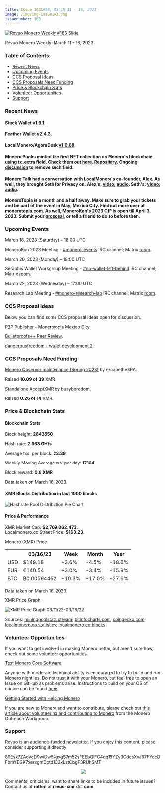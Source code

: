 ```yaml
---
title: Issue 163&#58; March 11 - 16, 2023
image: /img/img-issue163.png
issuenumber: 163
---
```

[<img src="/img/img-issue163.png" alt="Revuo Monero Weekly #163 Slide" class="img-lead">](/issue-163.html)

<p class="text-lead">Revuo Monero Weekly: March 11 - 16, 2023</p>
<!--more-->

<h3>Table of Contents:</h3>
<ul class="contents">
    <li><a href="#news">Recent News</a></li>
    <li><a href="#events">Upcoming Events</a></li>
    <li><a href="#ideas">CCS Proposal Ideas</a></li>
    <li><a href="#proposals">CCS Proposals Need Funding</a></li>
    <li><a href="#stats">Price & Blockchain Stats</a></li>
    <li><a href="#volunteer">Volunteer Opportunities</a></li>
    <li><a href="#support">Support</a></li>
</ul>

<h3 id="news">Recent News</h3>

<div class="newsbyte">
    <h4>Stack Wallet <a href="https://github.com/cypherstack/stack_wallet/releases/tag/build_143" target="_blank">v1.6.1</a>.</h4>
</div>
    
<div class="newsbyte">
    <h4>Feather Wallet <a href="https://featherwallet.org/download/" target="_blank">v2.4.3</a>.</h4>
</div>

<div class="newsbyte">
    <h4>LocalMonero/AgoraDesk <a href="https://github.com/AgoraDesk-LocalMonero/agoradesk-app-foss/releases/tag/v1.0.68" target="_blank">v1.0.68</a>.</h4>
</div>

<div class="newsbyte">
    <h4>Monero Punks minted the first NFT collection on Monero's blockchain using tx_extra field. Check them out <a href="https://mordinals.org/" target="_blank">here</a>. <a href="https://github.com/mooonero/mordinals" target="_blank">Repository</a>. Ongoing <a href="https://github.com/monero-project/monero/issues/6668/" target="_blank">discussion</a> to remove such field.</h4>
</div>

<div class="newsbyte">
    <h4>Monero Talk had a conversation with LocalMonero's co-founder, Alex. As well, they brought Seth for Privacy on. Alex's: <a href="https://piped.adminforge.de/watch?v=b8doqAedR6A" target="_blank">video</a>; <a href="https://www.monerotalk.live/why-localbitcoins-shutdown-and-how-to-use-localmonero-with-its-co-founder-alex" target="_blank">audio</a>. Seth's: <a href="https://piped.adminforge.de/watch?v=0SSzx93vAjI" target="_blank">video</a>; <a href="https://www.monerotalk.live/is-monero-traceable-with-sethforprivacy" target="_blank">audio</a>.</h4>
</div>

<div class="newsbyte">
    <h4>MoneroTopia is a month and a half away. Make sure to grab your tickets and be part of the event in May, Mexico City. Find out more over at <a href="https://monerotopia.com/" target="_blank">monerotopia.com</a>. As well, MoneroKon's 2023 CfP is open till April 3, 2023. Submit your <a href="https://cfp.monerokon.com/2023/cfp" target="_blank">proposal</a>, or tell a friend to do so before then.</h4>
</div>

<h3 id="events">Upcoming Events</h3>

<div class="event">
    <p class="date" markdown="1">March 18, 2023 (Saturday) – 18:00 UTC</p>
    <p markdown="1">MoneroKon 2023 Meeting - <a href="irc://irc.libera.chat/#monero-events" target="_blank">#monero-events</a> IRC channel; Matrix <a href="https://matrix.to/#/#monero-events:monero.social" target="_blank">room</a>.</p>
</div>

<div class="event">
    <p class="date" markdown="1">March 20, 2023 (Monday) – 18:00 UTC</p>
    <p markdown="1">Seraphis Wallet Workgroup Meeting - <a href="irc://irc.libera.chat/#no-wallet-left-behind" target="_blank">#no-wallet-left-behind</a> IRC channel; Matrix <a href="https://matrix.to/#/#no-wallet-left-behind:monero.social" target="_blank">room</a>.</p>
</div>

<div class="event">
    <p class="date" markdown="1">March 22, 2023 (Wednesday) – 17:00 UTC</p>
    <p markdown="1">Research Lab Meeting - <a href="irc://irc.libera.chat/#monero-research-lab" target="_blank">#monero-research-lab</a> IRC channel; Matrix <a href="https://matrix.to/#/#monero-research-lab:monero.social" target="_blank">room</a>.</p>
</div>

<h3 id="ideas">CCS Proposal Ideas</h3>

<p>Below you can find some CCS proposal ideas open for discussion.</p>

<div class="proposal">
<p><a href="https://repo.getmonero.org/monero-project/ccs-proposals/-/merge_requests/380" target="_blank">P2P Publisher - Monerotopia Mexico City</a>.</p>
</div>

<div class="proposal">
<p><a href="https://repo.getmonero.org/monero-project/ccs-proposals/-/merge_requests/358" target="_blank">Bulletproofs++ Peer Review</a>.</p>
</div>

<div class="proposal">
<p><a href="https://repo.getmonero.org/monero-project/ccs-proposals/-/merge_requests/377" target="_blank">dangerousfreedom - wallet development 2</a>.</p>
</div>

<h3 id="proposals">CCS Proposals Need Funding</h3>

<div class="proposal">
    <p><a href="https://ccs.getmonero.org/proposals/escapethe3ra-monero-observer-maintenance-spring-2023.html" target="_blank">Monero Observer maintenance (Spring 2023)</a> by escapethe3RA.</p>
    <p>Raised <b>10.09 of 39</b> XMR.</p>
</div>

<div class="proposal">
    <p><a href="https://ccs.getmonero.org/proposals/busyboredom-standalone-acceptxmr.html" target="_blank">Standalone AcceptXMR</a> by busyboredom.</p>
    <p>Raised <b>0.26 of 14</b> XMR.</p>
</div>

<h3 id="stats">Price & Blockchain Stats</h3>

<h4 class="stat">Blockchain Stats</h4>

<div class="bcstats">
    <p>Block height: <b>2843550</b></p>
    <p>Hash rate: <b>2.663 GH/s</b></p>
    <p>Average txs. per block: <b>23.39</b></p>
    <p>Weekly Moving Average txs. per day: <b>17164</b></p>
    <p>Block reward: <b>0.6 XMR</b></p>
</div>
<p class="note">Data taken on March 16, 2023.</p>

<h4 class="stat">XMR Blocks Distribution in last 1000 blocks</h4>
<p><img src="/img/hashrate-pool-distribution-0316.png" alt="Hashrate Pool Distribution Pie Chart"/></p>

<h4 class="stat" id="price-stat">Price & Performance</h4>

<div class="price-intro">XMR Market Cap: <b>$2,709,062,473</b>.<br/>Localmonero.co Street Price: <b>$163.23</b>.</div>

<p class="table-title">Monero (XMR) Price</p>
<table class="price-table">
  <tr class="row1">
    <th></th>
    <th>03/16/23</th>
    <th>Week</th>
    <th>Month</th>
    <th>Year</th>
  </tr>
  <tr>
    <td data-th="XMR to">USD</td>
    <td data-th="03/16/23">$149.18</td>
    <td data-th="Week" class="green">+3.6%</td>
    <td data-th="Month" class="red">-4.5%</td>
    <td data-th="Year" class="red">-18.6%</td>
  </tr>
  <tr class="row3">
    <td data-th="XMR to">EUR</td>
    <td data-th="03/16/23">€140.54</td>
    <td data-th="Week" class="green">+3.0%</td>
    <td data-th="Month" class="red">-3.4%</td>
    <td data-th="Year" class="red">-15.9%</td>
  </tr>
  <tr>
    <td data-th="XMR to">BTC</td>
    <td data-th="03/16/23">₿0.00594462</td>
    <td data-th="Week" class="red">-10.3%</td>
    <td data-th="Month" class="red">-17.0%</td>
    <td data-th="Year" class="green">+27.6%</td>
  </tr>
</table>
<p class="note">Data taken on March 16, 2023.</p>

<p class="table-title">XMR Price Graph</p>

![XMR Price Graph 03/11/22-03/16/22](/img/weekly-chart-0316.png "XMR Price Graph 03/11/22-03/16/22")

Sources: <a href="https://miningpoolstats.stream/monero" target="_blank">miningpoolstats.stream</a>; <a href="https://bitinfocharts.com/monero/" target="_blank">bitinfocharts.com</a>; <a href="https://www.coingecko.com/en/coins/monero" target="_blank">coingecko.com</a>; <a href="https://localmonero.co/statistics" target="_blank">localmonero.co statistics</a>; <a href="https://localmonero.co/blocks" target="_blank">localmonero.co blocks</a>.

<h3 id="volunteer">Volunteer Opportunities</h3>

<p>If you want to get involved in making Monero better, but aren't sure how, check out some volunteer opportunities.</p>

<div class="newsbyte">
    <p class="date"><a href="https://github.com/monero-project/monero" target="_blank">Test Monero Core Software</a></p>
    <p>Anyone with moderate technical ability is encouraged to try to build and run Monero nightlies. Do not trust it with your Monero, but feel free to open an Issue on GitHub as problems arise. Instructions to build on your OS of choice can be found <a href="https://github.com/monero-project/monero#compiling-monero-from-source" target="_blank">here</a>. </p>
</div>

<div class="newsbyte">
    <p class="date"><a href="https://github.com/monero-project/monero" target="_blank">Getting Started with Helping Monero</a></p>
    <p>If you are new to Monero and want to contribute, please check out <a href="https://www.monerooutreach.org/stories/getting-started-helping-monero.php" target="_blank">this article about volunteering and contributing to Monero</a> from the Monero Outreach Workgroup. </p>
</div>

<h3 id="support">Support</h3>

<p markdown="1">Revuo is an <a href="https://revuo-xmr.com/support/">audience-funded newsletter</a>. If you enjoy this content, please consider supporting it directly:</p>

<p class="address" markdown="1">89Esx7ZAoVcD9wiDw57gxgS7m52sFEEbQiFC4qq18YZy3CdcsXvJ67FYdcDFbmYEGK7xerxgmDptd1C2xLstCbgF3RUhSMT</p>

<p><center><a href="monero:89Esx7ZAoVcD9wiDw57gxgS7m52sFEEbQiFC4qq18YZy3CdcsXvJ67FYdcDFbmYEGK7xerxgmDptd1C2xLstCbgF3RUhSMT" class="qr"><img src="/img/donate-monero.jpg" style="max-width: 200px;"/></a></center></p>

Comments, criticisms, want to share links to be included in future issues? Contact us at **rotten** at **revuo-xmr** dot **com**.
